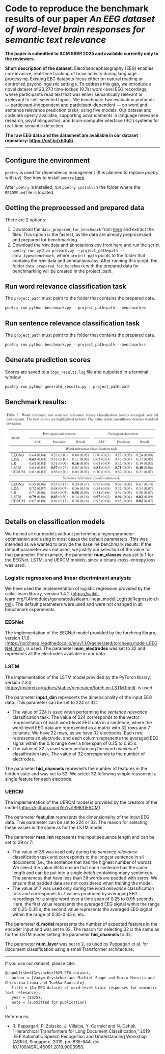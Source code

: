 # Code to reproduce the benchmark results of our paper *An EEG dataset of word-level brain responses for semantic text relevance*

**The paper is submitted to ACM SIGIR 2025 and available currently only to the reviewers.**

**Short description of the dataset**: Electroencephalography (EEG) enables non-invasive, real-time tracking of brain activity during language processing. Existing EEG datasets focus either on natural reading or controlled psycholinguistic settings. To address this gap, we introduce a novel dataset of 23,270 time-locked (0.7s) word-level EEG recordings, where participants read text that was either semantically relevant or irrelevant to self-selected topics. We benchmark two evaluation protocols — participant-independent and participant-dependent — on word and sentence relevance prediction tasks, using five models. Our dataset and code are openly available, supporting advancements in language relevance research, psycholinguistics, and brain-computer interface (BCI) systems for real-time semantic detection.

**The raw EEG data and the datasheet are available in our dataset repository: https://osf.io/xh3g5/.**

---

## Configure the environment
``poetry`` is used for dependency management (It is planned to replace *poetry* with *uv*).
See how to install ``poetry`` [here][2].

After ``poetry`` is installed, run ``poetry install`` in the folder where the ``README.md`` file is located.


## Getting the preprocessed and prepared data
There are 2 options:
1. Download the ``data_prepared_for_benchmark`` from [here][3] and extract the files.
This option is the fastest, as the data are already preprocessed and prepared for benchmarking.
2. Download the *raw* data and annotations.csv from [here][5] and 
run the script ``poetry run python prepare.py --project_path=path --data_type=benchmark``,
where ``project_path`` points to the folder that contains the *raw* data and annotations.csv.
After running this script, the folder ``data_prepared_for_benchmark``
with the prepared data for benchmarking will be created in the project_path.

## Run word relevance classification task

The ``project_path`` must point to the folder that contains the prepared data.
```py
poetry run python benchmark.py --project_path=path --benchmark=w
```

## Run sentence relevance classification task

The ``project_path`` must point to the folder that contains the prepared data.
```py
poetry run python benchmark.py --project_path=path --benchmark=s
```

## Generate prediction scores
Scores are saved to a ``logs_results.log`` file and outputted in a terminal window

```py
poetry run python generate_results.py --project_path=path
```

## Benchmark results:

![Benchmark results](results.PNG)

## Details on classification models
We trained all our models without performing a hyperparameter optimisation and using in most cases the default parameters. 
This was intended as we wanted to provide the baseline benchmark results. 
If the default parameter was not used, we justify our selection of the value for that parameter. 
For example, the parameter **num\_classes** was set to 1 for the EEGNet, LSTM, and UERCM models, 
since a binary cross-entropy loss was used.

### Logistic regression and linear discriminant analysis
We have used the implementation of logistic regression provided by the scikit-learn library,
version 1.4.2 (https://scikit-learn.org/1.4/modules/generated/sklearn.linear_model.LogisticRegression.html).
The default parameters were used and were not changed in all benchmark experiments.

### EEGNet
The implementation of the EEGNet model provided by the torcheeg library,
version 1.1.0 (https://torcheeg.readthedocs.io/en/v1.1.0/generated/torcheeg.models.EEGNet.html), is used.
The parameter **num_electrodes** was set to 32 and represents all the electrodes available in our data.

### LSTM
The implementation of the LSTM model provided by the PyTorch library, 
version 2.3.0 (https://pytorch.org/docs/stable/generated/torch.nn.LSTM.html), is used.

The parameter **input_dim** represents the dimensionality of the input EEG data.
This parameter can be set to 224 or 32:
- The value of 224 is used when performing the *sentence relevance* classification task. 
The value of 224 corresponds to the vector representation of each word-level EEG data in a sentence, 
where the word-level EEG data are represented as a matrix with 32 rows and 7 columns. 
We have 32 rows, as we have 32 electrodes. Each row represents an electrode, 
and each column represents the averaged EEG signal within the 0.1s range over a time span of 0.25 to 0.95 s.  
- The value of 32 is used when performing the *word relevance** classification task. 
The value of 32 corresponds to the number of electrodes.

The parameter **hid_channels** represents the number of features in the hidden state and was set to 32. 
We select 32 following simple reasoning: a single feature for each electrode. 

### UERCM
The implementation of the UERCM model is provided by the creators of the model (https://github.com/YeZiyi1998/UERCM).

The parameter **feat_dim** represents the dimensionality of the input EEG data. 
This parameter can be set to 224 or 32. The reason for selecting these values is the same as for the LSTM model.

The parameter **max_len** represents the input sequence length and can be set to 39 or 7:
- The value of 39 was used only during the *sentence relevance* classification task 
and corresponds to the longest sentence in all documents (i.e., the sentence that has the highest number of words). 
We select the value 39 to ensure that each sentence has the same length and 
can be put into a single *batch* containing many sentences. 
The sentences that have less than 39 words are padded with zeros. 
We ensure that padded data are not considered when training the model. 
- The value of 7 was used only during the *word relevance* classification task and 
corresponds to 7 values produced by averaging EEG recordings for a single word over a time span of 0.25 to 0.95 seconds.
Here, the first value represents the averaged EEG signal within the range of 0.25-0.35 s, 
the second value represents the averaged EEG signal within the range of 0.35-0.45 s, etc.

The parameter **d_model** represents the number of expected features in the encoder input and was set to 32. 
The reason for selecting 32 is the same as for the LSTM model setting the parameter **hid_channels** to 32. 

The parameter **num_layer** was set to 2, as used by [Pappagari et al.][4] for document classification 
using a small Transformer architecture.

---

If you use our dataset, please cite:
```
@unpublished{Gryshchuk2025_EEG-dataset,
   author = {Vadym Gryshchuk and Michiel Spapé and Maria Maistro and Christina Lioma and Tuukka Ruotsalo},
   title = {An EEG dataset of word-level brain responses for semantic text relevance},
   year = {2025},
   note = {submitted for publication}
}
```

  [1]: https://huggingface.co/datasets/Quoron/EEG-semantic-text-relevance
  [2]: https://python-poetry.org/docs/#installation
  [3]: https://drive.proton.me/urls/2TWQXJW2C4#9G2lbi7SuGFE
  [4]: https://arxiv.org/abs/1910.10781
  [5]: https://osf.io/xh3g5/

References:

- R. Pappagari, P. Zelasko, J. Villalba, Y. Carmiel and N. Dehak, "Hierarchical Transformers for Long Document Classification," 2019 IEEE Automatic Speech Recognition and Understanding Workshop (ASRU), Singapore, 2019, pp. 838-844, doi: 10.1109/ASRU46091.2019.9003958.
